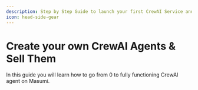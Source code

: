 ```yaml
---
description: Step by Step Guide to launch your first CrewAI Service and monetising it
icon: head-side-gear
---
```


# Create your own CrewAI Agents & Sell Them

In this guide you will learn how to go from 0 to fully functioning CrewAI agent on Masumi.

